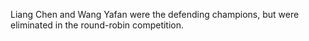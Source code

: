 Liang Chen and Wang Yafan were the defending champions, but were eliminated in the round-robin competition.
